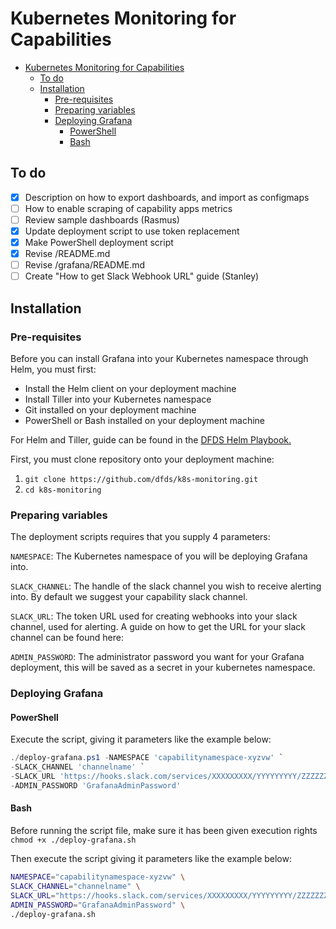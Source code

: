 # Kubernetes Monitoring for Capabilities

- [Kubernetes Monitoring for Capabilities](#kubernetes-monitoring-for-capabilities)
  - [To do](#to-do)
  - [Installation](#installation)
    - [Pre-requisites](#pre-requisites)
    - [Preparing variables](#preparing-variables)
    - [Deploying Grafana](#deploying-grafana)
      - [PowerShell](#powershell)
      - [Bash](#bash)

## To do

- [x] Description on how to export dashboards, and import as configmaps
- [ ] How to enable scraping of capability apps metrics
- [ ] Review sample dashboards (Rasmus)
- [x] Update deployment script to use token replacement
- [x] Make PowerShell deployment script
- [x] Revise /README.md
- [ ] Revise /grafana/README.md
- [ ] Create "How to get Slack Webhook URL" guide (Stanley)

## Installation

### Pre-requisites

Before you can install Grafana into your Kubernetes namespace through Helm, you must first:

- Install the Helm client on your deployment machine
- Install Tiller into your Kubernetes namespace
- Git installed on your deployment machine
- PowerShell or Bash installed on your deployment machine

For Helm and Tiller, guide can be found in the [DFDS Helm Playbook.](https://playbooks.dfds.cloud/kubernetes/helm.html)

First, you must clone repository onto your deployment machine:

1. `git clone https://github.com/dfds/k8s-monitoring.git`
2. `cd k8s-monitoring`

### Preparing variables

The deployment scripts requires that you supply 4 parameters:

`NAMESPACE`: The Kubernetes namespace of you will be deploying Grafana into.

`SLACK_CHANNEL`: The handle of the slack channel you wish to receive alerting into. By default we suggest your capability slack channel.

`SLACK_URL`: The token URL used for creating webhooks into your slack channel, used for alerting. A guide on how to get the URL for your slack channel can be found here:

`ADMIN_PASSWORD`: The administrator password you want for your Grafana deployment, this will be saved as a secret in your kubernetes namespace.

### Deploying Grafana

#### PowerShell

Execute the script, giving it parameters like the example below:

```powershell
./deploy-grafana.ps1 -NAMESPACE 'capabilitynamespace-xyzvw' `
-SLACK_CHANNEL 'channelname' `
-SLACK_URL 'https://hooks.slack.com/services/XXXXXXXXX/YYYYYYYYY/ZZZZZZZZZZZZZZZZZZZZZZZZ' `
-ADMIN_PASSWORD 'GrafanaAdminPassword'
```

#### Bash

Before running the script file, make sure it has been given execution rights `chmod +x ./deploy-grafana.sh`

Then execute the script giving it parameters like the example below:

```bash
NAMESPACE="capabilitynamespace-xyzvw" \
SLACK_CHANNEL="channelname" \
SLACK_URL="https://hooks.slack.com/services/XXXXXXXXX/YYYYYYYYY/ZZZZZZZZZZZZZZZZZZZZZZZZ" \
ADMIN_PASSWORD="GrafanaAdminPassword" \
./deploy-grafana.sh
```
